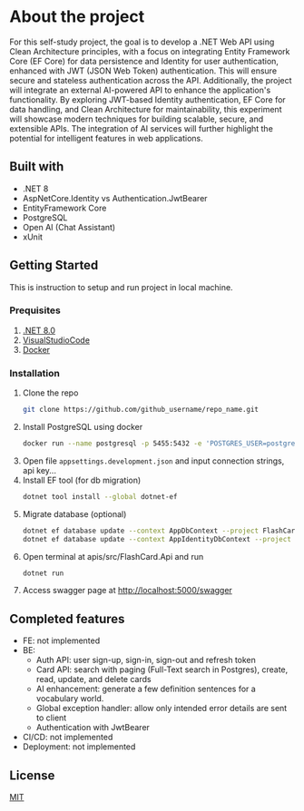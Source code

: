 # About the project

For this self-study project, the goal is to develop a .NET Web API using Clean Architecture principles, with a focus on integrating Entity Framework Core (EF Core) for data persistence and Identity for user authentication, enhanced with JWT (JSON Web Token) authentication. This will ensure secure and stateless authentication across the API. Additionally, the project will integrate an external AI-powered API to enhance the application's functionality. By exploring JWT-based Identity authentication, EF Core for data handling, and Clean Architecture for maintainability, this experiment will showcase modern techniques for building scalable, secure, and extensible APIs. The integration of AI services will further highlight the potential for intelligent features in web applications.

## Built with

* .NET 8
* AspNetCore.Identity vs Authentication.JwtBearer
* EntityFramework Core
* PostgreSQL
* Open AI (Chat Assistant)
* xUnit

## Getting Started

This is instruction to setup and run project in local machine.

### Prequisites

1. [.NET 8.0](https://dotnet.microsoft.com/en-us/download/dotnet/8.0)
2. [VisualStudioCode](https://code.visualstudio.com)
3. [Docker](https://www.docker.com)

### Installation

1. Clone the repo
   ```sh
   git clone https://github.com/github_username/repo_name.git
   ```
1. Install PostgreSQL using docker
   ```sh
   docker run --name postgresql -p 5455:5432 -e 'POSTGRES_USER=postgres' -e 'POSTGRES_PASSWORD=postgres' -v ./data:/var/lib/postgresql/data
   ```
1. Open file `appsettings.development.json` and input connection strings, api key...
1. Install EF tool (for db migration)
   ```sh
   dotnet tool install --global dotnet-ef
   ```
1. Migrate database (optional)
   ```sh
   dotnet ef database update --context AppDbContext --project FlashCard.Infrastructure
   dotnet ef database update --context AppIdentityDbContext --project FlashCard.Infrastructure
   ```
1. Open terminal at apis/src/FlashCard.Api and run
   ```sh
   dotnet run
   ```
1. Access swagger page at [http://localhost:5000/swagger](http://localhost:5000/swagger)

## Completed features

* FE: not implemented
* BE:
  - Auth API: user sign-up, sign-in, sign-out and refresh token
  - Card API: search with paging (Full-Text search in Postgres), create, read, update, and delete cards
  - AI enhancement: generate a few definition sentences for a vocabulary world.
  - Global exception handler: allow only intended error details are sent to client
  - Authentication with JwtBearer
* CI/CD: not implemented
* Deployment: not implemented

## License

[MIT](https://choosealicense.com/licenses/mit/)